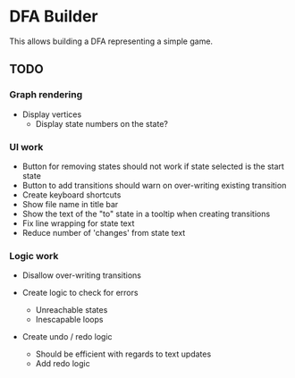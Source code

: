 
DFA Builder
===========

This allows building a DFA representing a simple game.


## TODO

### Graph rendering

+ Display vertices
  + Display state numbers on the state?
  
### UI work

+ Button for removing states should not work if state selected is the
  start state 
+ Button to add transitions should warn on over-writing existing
  transition 
+ Create keyboard shortcuts
+ Show file name in title bar
+ Show the text of the "to" state in a tooltip when creating
  transitions 
+ Fix line wrapping for state text
+ Reduce number of 'changes' from state text

### Logic work

+ Disallow over-writing transitions

+ Create logic to check for errors
  + Unreachable states
  + Inescapable loops
  
+ Create undo / redo logic
  + Should be efficient with regards to text updates
  + Add redo logic
  

